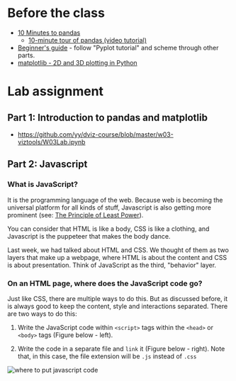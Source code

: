 # Before the class

- [10 Minutes to pandas](http://pandas.pydata.org/pandas-docs/stable/10min.html)
  - [10-minute tour of pandas (video tutorial)](https://vimeo.com/59324550)
- [Beginner's guide](http://matplotlib.org/users/beginner.html) - follow "Pyplot tutorial" and scheme through other parts. 
- [matplotlib - 2D and 3D plotting in Python](http://nbviewer.ipython.org/github/jrjohansson/scientific-python-lectures/blob/master/Lecture-4-Matplotlib.ipynb)

# Lab assignment

## Part 1: Introduction to pandas and matplotlib

- https://github.com/yy/dviz-course/blob/master/w03-viztools/W03Lab.ipynb

## Part 2: Javascript

### What is JavaScript? 

It is the programming language of the web. Because web is becoming the
universal platform for all kinds of stuff, Javascript is also getting more
prominent (see: [The Principle of Least Power][atwood]). 

You can consider that HTML is like a body, CSS is like a clothing, and
Javascript is the puppeteer that makes the body dance. 

Last week, we had talked about HTML and CSS. We thought of them as two layers
that make up a webpage, where HTML is about the content and CSS is about
presentation. Think of JavaScript as the third, "behavior" layer. 

### On an HTML page, where does the JavaScript code go?

Just like CSS, there are multiple ways to do this. But as discussed before, it
is always good to keep the content, style and interactions separated. There are
two ways to do this:

1. Write the JavaScript code within `<script>` tags within the `<head>` or
   `<body>` tags (Figure below - left).

1. Write the code in a separate file and `link` it (Figure below - right). Note
   that, in this case, the file extension will be `.js` instead of `.css`


![where to put javascript code](https://github.com/yy/dviz-course/blob/master/w03-viztools/js_where.png)

[atwood]: https://blog.codinghorror.com/the-principle-of-least-power/

